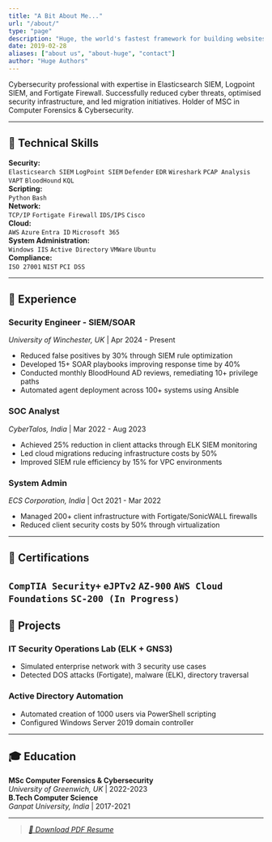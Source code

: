 ```yaml
---
title: "A Bit About Me..."
url: "/about/"
type: "page"
description: "Huge, the world's fastest framework for building websites"
date: 2019-02-28
aliases: ["about us", "about-huge", "contact"]
author: "Huge Authors"
---
```





Cybersecurity professional with expertise in Elasticsearch SIEM, Logpoint SIEM, and Fortigate Firewall. Successfully reduced cyber threats, optimised security infrastructure, and led migration initiatives. Holder of MSC in Computer Forensics & Cybersecurity.

---

## 🔧 Technical Skills  
**Security:**  
`Elasticsearch SIEM` `LogPoint SIEM` `Defender` `EDR` `Wireshark` `PCAP Analysis` `VAPT` `BloodHound` `KQL`  
**Scripting:**  
`Python` `Bash`  
**Network:**  
`TCP/IP` `Fortigate Firewall` `IDS/IPS` `Cisco`  
**Cloud:**  
`AWS` `Azure` `Entra ID` `Microsoft 365`  
**System Administration:**  
`Windows IIS` `Active Directory` `VMWare` `Ubuntu`  
**Compliance:**  
`ISO 27001` `NIST` `PCI DSS`

---

## 💼 Experience  

### **Security Engineer - SIEM/SOAR**  
*University of Winchester, UK* | Apr 2024 - Present  
- Reduced false positives by 30% through SIEM rule optimization  
- Developed 15+ SOAR playbooks improving response time by 40%  
- Conducted monthly BloodHound AD reviews, remediating 10+ privilege paths  
- Automated agent deployment across 100+ systems using Ansible  

### **SOC Analyst**  
*CyberTalos, India* | Mar 2022 - Aug 2023  
- Achieved 25% reduction in client attacks through ELK SIEM monitoring  
- Led cloud migrations reducing infrastructure costs by 50%  
- Improved SIEM rule efficiency by 15% for VPC environments  

### **System Admin**  
*ECS Corporation, India* | Oct 2021 - Mar 2022  
- Managed 200+ client infrastructure with Fortigate/SonicWALL firewalls  
- Reduced client security costs by 50% through virtualization  

---

## 📜 Certifications  
`CompTIA Security+` `eJPTv2` `AZ-900` `AWS Cloud Foundations` `SC-200 (In Progress)`
---

## 🚀 Projects  

### **IT Security Operations Lab (ELK + GNS3)**  
- Simulated enterprise network with 3 security use cases  
- Detected DOS attacks (Fortigate), malware (ELK), directory traversal  

### **Active Directory Automation**  
- Automated creation of 1000 users via PowerShell scripting  
- Configured Windows Server 2019 domain controller  

---

## 🎓 Education  
**MSc Computer Forensics & Cybersecurity**  
*University of Greenwich, UK* | 2022-2023  
**B.Tech Computer Science**  
*Ganpat University, India* | 2017-2021  

---

> *[📄 Download PDF Resume](/files/Nirmal_Resume.pdf)*

